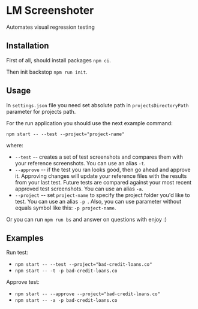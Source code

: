 # LM Screenshoter
Automates visual regression testing

## Installation
First of all, should install packages `npm ci`.

Then init backstop `npm run init`.

## Usage
In `settings.json` file you need set absolute path in `projectsDirectoryPath` parameter for projects path.

For the run application you should use the next example command:

`npm start -- --test --project="project-name"`

where:

* `--test` -- creates a set of test screenshots and compares them with your reference screenshots. You can use an alias `-t`.
* `--approve` -- if the test you ran looks good, then go ahead and approve it. Approving changes will update your
 reference files with the results from your last test. Future tests are compared against your most recent approved
  test screenshots. You can use an alias `-a`.
* `--project` -- set `project-name` to specify the project folder you'd like to test. You can use an alias `-p
`. Also, you can use parameter without equals symbol like this: `-p project-name`.

Or you can run `npm run bs` and answer on questions with enjoy :)

## Examples

Run test:
* `npm start -- --test --project="bad-credit-loans.co"`
* `npm start -- -t -p bad-credit-loans.co`

Approve test:
* `npm start -- --approve --project="bad-credit-loans.co"`
* `npm start -- -a -p bad-credit-loans.co`
